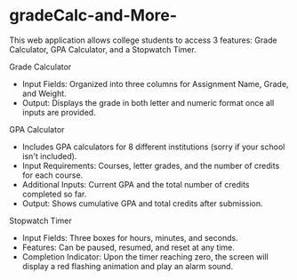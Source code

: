 # gradeCalc-and-More-

This web application allows college students to access 3 features: Grade Calculator, GPA Calculator, and a Stopwatch Timer.

Grade Calculator
- Input Fields: Organized into three columns for Assignment Name, Grade, and Weight.
- Output: Displays the grade in both letter and numeric format once all inputs are provided.

GPA Calculator
- Includes GPA calculators for 8 different institutions (sorry if your school isn't included).
- Input Requirements: Courses, letter grades, and the number of credits for each course.
- Additional Inputs: Current GPA and the total number of credits completed so far.
- Output: Shows cumulative GPA and total credits after submission.
    
Stopwatch Timer
- Input Fields: Three boxes for hours, minutes, and seconds.
- Features: Can be paused, resumed, and reset at any time.
- Completion Indicator: Upon the timer reaching zero, the screen will display a red flashing animation and play an alarm sound.
